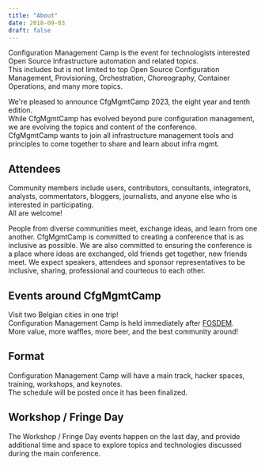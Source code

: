 ```yaml
---
title: "About"
date: 2018-09-03
draft: false
---
```


Configuration Management Camp is the event for technologists interested  Open Source Infrastructure automation and related topics.  
This includes but is not limited to top Open Source Configuration Management, Provisioning, Orchestration,  Choreography, Container Operations, and many more topics.  

We're pleased to announce CfgMgmtCamp 2023, the eight year and tenth edition.  
While CfgMgmtCamp has evolved beyond pure configuration management, we are evolving the topics and content of the conference.  
CfgMgmtCamp wants to join all infrastructure management tools and principles to come together to share and learn about infra mgmt.  


## Attendees ##

Community members include users, contributors, consultants, integrators, analysts, commentators, bloggers, journalists, and anyone else who is interested in participating.  
All are welcome!  

People from diverse communities meet, exchange ideas, and learn from one another.  CfgMgmtCamp is committed to creating a conference that is as inclusive as possible.
We are also committed to ensuring the conference is a place where ideas are exchanged, old friends get together, new friends meet. We expect speakers, attendees and sponsor representatives to be inclusive, sharing, professional and courteous to each other.

## Events around CfgMgmtCamp ##

Visit two Belgian cities in one trip!  
Configuration Management Camp is held immediately after [FOSDEM](https://fosdem.org/2022/).  
More value, more waffles, more beer, and the best community around!  

## Format ##

Configuration Management Camp will have a main track, hacker spaces, training, workshops, and keynotes.  
The schedule will be posted once it has been finalized.  


## Workshop / Fringe Day ##

The Workshop / Fringe Day events happen on the last day, and provide additional time and space to explore topics and technologies discussed during the main conference.  


